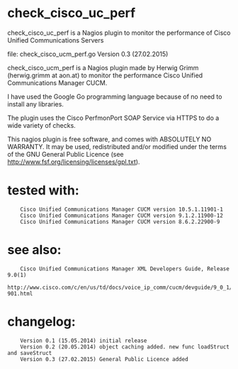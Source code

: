 # check_cisco_uc_perf
check_cisco_uc_perf is a Nagios plugin to monitor the performance of Cisco Unified Communications Servers


file: check_cisco_ucm_perf.go
Version 0.3 (27.02.2015)

check_cisco_ucm_perf is a Nagios plugin made by Herwig Grimm (herwig.grimm at aon.at)
to monitor the performance Cisco Unified Communications Manager CUCM.

I have used the Google Go programming language because of no need to install
any libraries.

The plugin uses the Cisco PerfmonPort SOAP Service via HTTPS to do a wide variety of checks.

This nagios plugin is free software, and comes with ABSOLUTELY NO WARRANTY.
It may be used, redistributed and/or modified under the terms of the GNU
General Public Licence (see http://www.fsf.org/licensing/licenses/gpl.txt).

# tested with: 	
		Cisco Unified Communications Manager CUCM version 10.5.1.11901-1
 		Cisco Unified Communications Manager CUCM version 9.1.2.11900-12
 		Cisco Unified Communications Manager CUCM version 8.6.2.22900-9

# see also:
 		Cisco Unified Communications Manager XML Developers Guide, Release 9.0(1)
 		http://www.cisco.com/c/en/us/td/docs/voice_ip_comm/cucm/devguide/9_0_1/xmldev-901.html

# changelog:
		Version 0.1 (15.05.2014) initial release
		Version 0.2 (20.05.2014) object caching added. new func loadStruct and saveStruct
		Version 0.3 (27.02.2015) General Public Licence added
